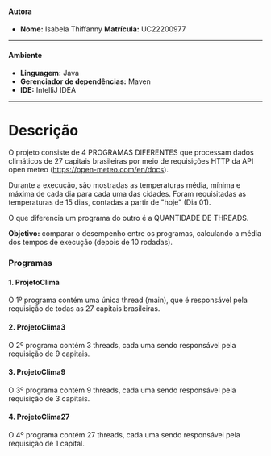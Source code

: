 #### Autora

- **Nome:** Isabela Thiffanny **Matrícula:** UC22200977

---
#### Ambiente

- **Linguagem:** Java
- **Gerenciador de dependências:** Maven
- **IDE:** IntelliJ IDEA

---
# Descrição

O projeto consiste de 4 PROGRAMAS DIFERENTES que processam dados climáticos de 27 capitais brasileiras por meio de requisições HTTP da API open meteo (https://open-meteo.com/en/docs).

Durante a execução, são mostradas as temperaturas média, mínima e máxima de cada dia para cada uma das cidades.
Foram requisitadas as temperaturas de 15 dias, contadas a partir de "hoje" (Dia 01).

O que diferencia um programa do outro é a QUANTIDADE DE THREADS.

**Objetivo:** comparar o desempenho entre os programas, calculando a média dos tempos de execução (depois de 10 rodadas).

### Programas

#### 1. ProjetoClima

O 1º programa contém uma única thread (main), que é responsável pela requisição de todas as 27 capitais brasileiras.

#### 2. ProjetoClima3

O 2º programa contém 3 threads, cada uma sendo responsável pela requisição de 9 capitais.

#### 3. ProjetoClima9

O 3º programa contém 9 threads, cada uma sendo responsável pela requisição de 3 capitais.

#### 4. ProjetoClima27

O 4º programa contém 27 threads, cada uma sendo responsável pela requisição de 1 capital.
